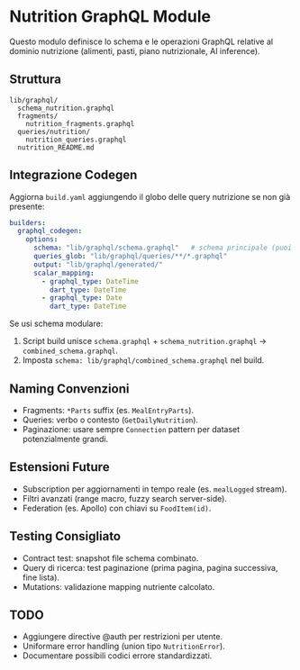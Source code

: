 # Nutrition GraphQL Module

Questo modulo definisce lo schema e le operazioni GraphQL relative al dominio nutrizione (alimenti, pasti, piano nutrizionale, AI inference).

## Struttura
```
lib/graphql/
  schema_nutrition.graphql
  fragments/
    nutrition_fragments.graphql
  queries/nutrition/
    nutrition_queries.graphql
  nutrition_README.md
```

## Integrazione Codegen
Aggiorna `build.yaml` aggiungendo il globo delle query nutrizione se non già presente:
```yaml
builders:
  graphql_codegen:
    options:
      schema: "lib/graphql/schema.graphql"   # schema principale (puoi concatenare schema_nutrition.graphql in build step) 
      queries_glob: "lib/graphql/queries/**/*.graphql"
      output: "lib/graphql/generated/"
      scalar_mapping:
        - graphql_type: DateTime
          dart_type: DateTime
        - graphql_type: Date
          dart_type: DateTime
```

Se usi schema modulare:
1. Script build unisce `schema.graphql` + `schema_nutrition.graphql` → `combined_schema.graphql`.
2. Imposta `schema: lib/graphql/combined_schema.graphql` nel build.

## Naming Convenzioni
- Fragments: `*Parts` suffix (es. `MealEntryParts`).
- Queries: verbo o contesto (`GetDailyNutrition`).
- Paginazione: usare sempre `Connection` pattern per dataset potenzialmente grandi.

## Estensioni Future
- Subscription per aggiornamenti in tempo reale (es. `mealLogged` stream).
- Filtri avanzati (range macro, fuzzy search server-side).
- Federation (es. Apollo) con chiavi su `FoodItem(id)`.

## Testing Consigliato
- Contract test: snapshot file schema combinato.
- Query di ricerca: test paginazione (prima pagina, pagina successiva, fine lista).
- Mutations: validazione mapping nutriente calcolato.

## TODO
- Aggiungere directive @auth per restrizioni per utente.
- Uniformare error handling (union tipo `NutritionError`).
- Documentare possibili codici errore standardizzati.
